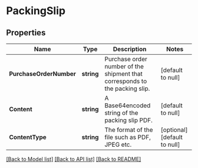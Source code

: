 # PackingSlip

## Properties
Name | Type | Description | Notes
------------ | ------------- | ------------- | -------------
**PurchaseOrderNumber** | **string** | Purchase order number of the shipment that corresponds to the packing slip. | [default to null]
**Content** | **string** | A Base64encoded string of the packing slip PDF. | [default to null]
**ContentType** | **string** | The format of the file such as PDF, JPEG etc. | [optional] [default to null]

[[Back to Model list]](../README.md#documentation-for-models) [[Back to API list]](../README.md#documentation-for-api-endpoints) [[Back to README]](../README.md)

